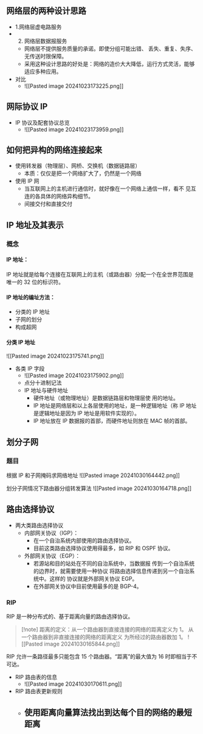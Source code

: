 ## 网络层的两种设计思路
- 1.网络层虚电路服务
- 2. 网络层数据报服务
	- 网络层不提供服务质量的承诺。即使分组可能出错、 丢失、重复、失序、无传送时限保障。
	- 采用这种设计思路的好处是：网络的造价大大降低，运行方式灵活，能够适应多种应用。
- 对比
	- ![[Pasted image 20241023173225.png]]
## 网际协议 IP
- IP 协议及配套协议总览
	- ![[Pasted image 20241023173959.png]]

## 如何把异构的网络连接起来
- 使用转发器（物理层）、网桥、交换机（数据链路层）
	- 本质：仅仅是把一个网络扩大了，仍然是一个网络
- 使用 IP 网
	- 当互联网上的主机进行通信时，就好像在一个网络上通信一样，看不 见互连的各具体的网络异构细节。
	- 间接交付和直接交付

## IP 地址及其表示
### 概念
#### IP 地址：
IP 地址就是给每个连接在互联网上的主机（或路由器）分配一个在全世界范围是唯一的 32 位的标识符。

#### IP 地址的编址方法：
- 分类的 IP 地址
- 子网的划分
- 构成超网

#### 分类 IP 地址
![[Pasted image 20241023175741.png]]
- 各类 IP 字段
	- ![[Pasted image 20241023175902.png]]
	- 点分十进制记法
	- IP 地址与硬件地址
		- 硬件地址（或物理地址）是数据链路层和物理层使 用的地址。
		- IP 地址是网络层和以上各层使用的地址，是一种逻辑地址（称 IP 地址是逻辑地址是因为 IP 地址是用软件实现的）。
		- IP 地址放在 IP 数据报的首部，而硬件地址则放在 MAC 帧的首部。

## 划分子网
### 题目
根据 IP 和子网掩码求网络地址
![[Pasted image 20241030164442.png]]

划分子网情况下路由器分组转发算法
![[Pasted image 20241030164718.png]]

## 路由选择协议
- 两大类路由选择协议
	- 内部网关协议（IGP）：
		- 在一个自治系统内部使用的路由选择协议。
		- 目前这类路由选择协议使用得最多，如 RIP 和 OSPF 协议。
	- 外部网关协议（EGP）：
		- 若源站和目的站处在不同的自治系统中，当数据报 传到一个自治系统的边界时，就需要使用一种协议 将路由选择信息传递到另一个自治系统中。这样的 协议就是外部网关协议 EGP。
		- 在外部网关协议中目前使用最多的是 BGP-4。

### RIP
RIP 是一种分布式的、基于距离向量的路由选择协议。
> [!note] 距离的定义：从一个路由器到直接连接的网络的距离定义为 1。
> 从一个路由器到非直接连接的网络的距离定义 为所经过的路由器数加 1。
> ![[Pasted image 20241030165844.png]]

RIP 允许一条路径最多只能包含 15 个路由器。“距离”的最大值为 16 时即相当于不可达。

- RIP 路由表的信息
	- ![[Pasted image 20241030170611.png]]
- RIP 路由表更新规则
	- 使用距离向量算法找出到达每个目的网络的最短距离
		- 





